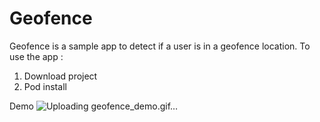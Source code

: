 # Geofence

Geofence is a sample app to detect if a user is in a geofence location.
To use the app :
1. Download project
2. Pod install

Demo
![Uploading geofence_demo.gif…]()
